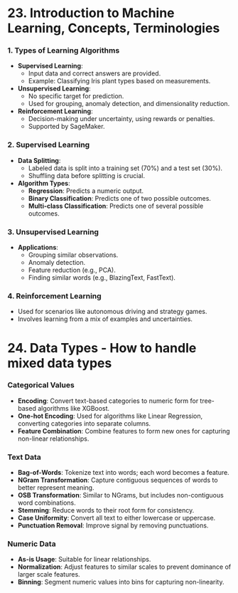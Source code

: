 # 23. Introduction to Machine Learning, Concepts, Terminologies

### 1. Types of Learning Algorithms

   - **Supervised Learning**: 
     - Input data and correct answers are provided.
     - Example: Classifying Iris plant types based on measurements.
   - **Unsupervised Learning**: 
     - No specific target for prediction.
     - Used for grouping, anomaly detection, and dimensionality reduction.
   - **Reinforcement Learning**: 
     - Decision-making under uncertainty, using rewards or penalties.
     - Supported by SageMaker.

### 2. Supervised Learning

   - **Data Splitting**:
     - Labeled data is split into a training set (70%) and a test set (30%).
     - Shuffling data before splitting is crucial.
   - **Algorithm Types**:
     - **Regression**: Predicts a numeric output.
     - **Binary Classification**: Predicts one of two possible outcomes.
     - **Multi-class Classification**: Predicts one of several possible outcomes.

### 3. Unsupervised Learning

   - **Applications**:
     - Grouping similar observations.
     - Anomaly detection.
     - Feature reduction (e.g., PCA).
     - Finding similar words (e.g., BlazingText, FastText).

### 4. Reinforcement Learning
   - Used for scenarios like autonomous driving and strategy games.
   - Involves learning from a mix of examples and uncertainties.

# 24. Data Types - How to handle mixed data types

### Categorical Values
- **Encoding**: Convert text-based categories to numeric form for tree-based algorithms like XGBoost.
- **One-hot Encoding**: Used for algorithms like Linear Regression, converting categories into separate columns.
- **Feature Combination**: Combine features to form new ones for capturing non-linear relationships.

### Text Data
- **Bag-of-Words**: Tokenize text into words; each word becomes a feature.
- **NGram Transformation**: Capture contiguous sequences of words to better represent meaning.
- **OSB Transformation**: Similar to NGrams, but includes non-contiguous word combinations.
- **Stemming**: Reduce words to their root form for consistency.
- **Case Uniformity**: Convert all text to either lowercase or uppercase.
- **Punctuation Removal**: Improve signal by removing punctuations.

### Numeric Data
- **As-is Usage**: Suitable for linear relationships.
- **Normalization**: Adjust features to similar scales to prevent dominance of larger scale features.
- **Binning**: Segment numeric values into bins for capturing non-linearity.

